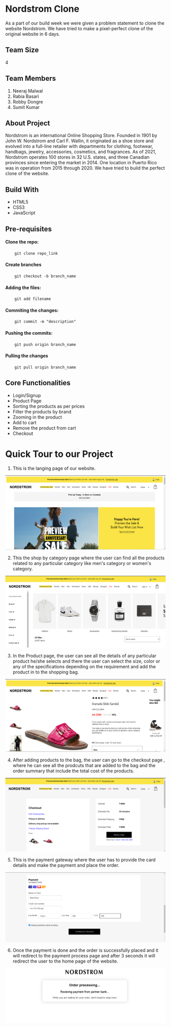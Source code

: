 # Nordstrom Clone
As a part of our build week we were given a problem statement to clone the website Nordstrom. We have tried to make a pixel-perfect clone of the original website in 6 days.

## Team Size
4

## Team Members
1. Neeraj Malwal
2. Rabia Basari
3. Robby Dongre
4. Sumit Kumar

## About Project
Nordstrom is an international Online Shopping Store. Founded in 1901 by John W. Nordstrom and Carl F. Wallin, it originated as a shoe store and evolved into a full-line retailer with departments for clothing, footwear, handbags, jewelry, accessories, cosmetics, and fragrances. As of 2021, Nordstrom operates 100 stores in 32 U.S. states, and three Canadian provinces since entering the market in 2014. One location in Puerto Rico was in operation from 2015 through 2020. We have tried to build the perfect clone of the website.

## Build With
* HTML5
* CSS3
* JavaScript

## Pre-requisites
#### Clone the repo:
        git clone repo_link
#### Create branches 
        git checkout -b branch_name
#### Adding the files:
        git add filename
#### Commiting the changes:
        git commit -m "description"
#### Pushing the commits: 
        git push origin branch_name
#### Pulling the changes 
        git pull origin branch_name
  
## Core Functionalities
* Login/Signup
* Product Page
* Sorting the products as per prices
* Filter the products by brand
* Zooming in the product
* Add to cart
* Remove the product from cart
* Checkout

# Quick Tour to our Project
1. This is the langing page of our website.

![This is the landing page of our page](images/landingPage.PNG)

2. This the shop by category page where the user can find all the products related to any particular category like men's category or women's category.

![](images/shopByCategory.PNG)

3. In the Product page, the user can see all the details of any particular product he/she selects and there the user can select the size, color or any of the specifications depending on the requirement and add the product in to the shopping bag.

![](images/productsPage.PNG)

4. After adding products to the bag, the user can go to the checkout page , where he can see all the prodcuts that are added to the bag and the order summary that include the total cost of the products.

![](images/checkOut.PNG)

5. This is the payment gateway where the user has to provide the card details and make the payment and place the order.

![](images/payment.PNG)

6. Once the payment is done and the order is successfully placed and it will redirect to the payment process page and after 3 seconds it will redirect the user to the home page of the website.

![](images/processing.PNG)
